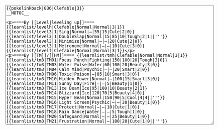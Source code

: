 </p><textarea readonly="" accesskey="," id="wpTextbox1" cols="80" rows="25" style="" class="mw-editfont-monospace" lang="en" dir="ltr" name="wpTextbox1">{{pokelinkback|036|Clefable|3}}
__NOTOC__

====By [[Level|leveling up]]====
{{learnlist/levelh|Clefable|Normal|Normal|3|1}}
{{learnlist/level3|1|Sing|Normal|—|55|15|Cute|2|0}}
{{learnlist/level3|1|DoubleSlap|Normal|15|85|10|Tough|2|1||'''}}
{{learnlist/level3|1|Minimize|Normal|—|—|20|Cute|2|0}}
{{learnlist/level3|1|Metronome|Normal|—|—|10|Cute|3|0}}
{{learnlist/levelf|Clefable|Normal|Normal|3|1}}

====By [[TM]]/[[HM]]====
{{learnlist/tmh|Clefable|Normal|Normal|3|1}}
{{learnlist/tm3|TM01|Focus Punch|Fighting|150|100|20|Tough|3|0}}
{{learnlist/tm3|TM03|Water Pulse|Water|60|100|20|Beauty|3|0}}
{{learnlist/tm3|TM04|Calm Mind|Psychic|—|—|20|Smart|2|0}}
{{learnlist/tm3|TM06|Toxic|Poison|—|85|10|Smart|3|0}}
{{learnlist/tm3|TM10|Hidden Power|Normal|—|100|15|Smart|3|0}}
{{learnlist/tm3|TM11|Sunny Day|Fire|—|—|5|Beauty|1|0}}
{{learnlist/tm3|TM13|Ice Beam|Ice|95|100|10|Beauty|2|1}}
{{learnlist/tm3|TM14|Blizzard|Ice|120|70|5|Beauty|4|0}}
{{learnlist/tm3|TM15|Hyper Beam|Normal|150|90|5|Cool|4|4||'''}}
{{learnlist/tm3|TM16|Light Screen|Psychic|—|—|30|Beauty|1|0}}
{{learnlist/tm3|TM17|Protect|Normal|—|—|10|Cute|1|0}}
{{learnlist/tm3|TM18|Rain Dance|Water|—|—|5|Tough|1|0}}
{{learnlist/tm3|TM20|Safeguard|Normal|—|—|25|Beauty|1|0}}
{{learnlist/tm3|TM21|Frustration|Normal|—|100|20|Cute|1|0||'''}}
{{learnlist/tm3|TM22|SolarBeam|Grass|120|100|10|Cool|4|0}}
{{learnlist/tm3|TM23|Iron Tail|Steel|100|75|15|Cool|1|4}}
{{learnlist/tm3|TM24|Thunderbolt|Electric|95|100|15|Cool|4|0}}
{{learnlist/tm3|TM25|Thunder|Electric|120|70|10|Cool|2|2}}
{{learnlist/tm3|TM27|Return|Normal|—|100|20|Cute|1|0||'''}}
{{learnlist/tm3|TM28|Dig|Ground|60|100|10|Smart|1|0}}
{{learnlist/tm3|TM29|Psychic|Psychic|90|100|10|Smart|1|3|}}
{{learnlist/tm3|TM30|Shadow Ball|Ghost|80|100|15|Smart|3|0}}
{{learnlist/tm3|TM31|Brick Break|Fighting|75|100|15|Cool|1|4}}
{{learnlist/tm3|TM32|Double Team|Normal|—|—|15|Cool|2|0}}
{{learnlist/tm3|TM33|Reflect|Psychic|—|—|20|Smart|1|0}}
{{learnlist/tm3|TM34|Shock Wave|Electric|60|—|20|Cool|2|0}}
{{learnlist/tm3|TM35|Flamethrower|Fire|95|100|15|Beauty|4|0}}
{{learnlist/tm3|TM38|Fire Blast|Fire|120|85|5|Beauty|4|0}}
{{learnlist/tm3|TM42|Facade|Normal|70|100|20|Cute|2|0||'''}}
{{learnlist/tm3|TM43|Secret Power|Normal|70|100|20|Smart|1|0||'''}}
{{learnlist/tm3|TM44|Rest|Psychic|—|—|10|Cute|2|0}}
{{learnlist/tm3|TM45|Attract|Normal|—|100|15|Cute|2|0}}
{{learnlist/tm3|TM49|Snatch|Dark|—|—|10|Smart|2|1}}
{{learnlist/tm3|HM04|Strength|Normal|80|100|15|Tough|2|1||'''}}
{{learnlist/tm3|HM05|Flash|Normal|—|70|20|Beauty|3|0}}
{{learnlist/tmf|Clefable|Normal|Normal|3|1}}

====By {{pkmn|breeding}}====
{{learnlist/breedh|Clefable|Normal|Normal|3|1}}
{{learnlist/breed3|{{MSP/3|183|Marill}}{{MSP/3|184|Azumarill}}{{MSP/3|351|Castform}}|Amnesia|Psychic|—|—|20|Cute|1|0|*}}
{{learnlist/breed3|{{MSP/3|183|Marill}}{{MSP/3|184|Azumarill}}|Belly Drum|Normal|—|—|10|Cute|1|0|*}}
{{learnlist/breed3|{{MSP/3|035|Clefairy}}{{MSP/3|036|Clefable}}{{MSP/3|176|Togetic}}|Metronome|Normal|—|—|10|Cute|3|0}}
{{learnlist/breed3|{{MSP/3|039|Jigglypuff}}|Mimic|Normal|—|—|10|Cute|1|0}}
{{learnlist/breed3|{{MSP/3|025|Pikachu}}{{MSP/3|026|Raichu}}{{MSP/3|183|Marill}}{{MSP/3|184|Azumarill}}{{MSP/3|209|Snubbull}}{{MSP/3|210|Granbull}}|Present|Normal|—|90|15|Cute|3|0|*|'''}}
{{learnlist/breed3|{{MSP/3|187|Hoppip}}{{MSP/3|188|Skiploom}}{{MSP/3|189|Jumpluff}}|Splash|Normal|—|—|40|Cute|2|0}}
{{learnlist/breed3|{{MSP/3|300|Skitty}}{{MSP/3|301|Delcatty}}|Substitute|Normal|—|—|10|Smart|2|0|*}}
{{learnlist/breed3|{{MSP/3|176|Togetic}}|Wish|Normal|—|—|10|Cute|3|0}}
{{learnlist/breedf|Clefable|Normal|Normal|3|1}}

====By [[Move Tutor|tutoring]]====
{{learnlist/tutorh|Clefable|Normal|Normal|3|1}}
{{learnlist/tutor3|Body Slam|Normal|85|100|15|Tough|1|4||'''|yes|yes|yes}}
{{learnlist/tutor3|Counter|Fighting|—|100|20|Tough|2|0|||yes|yes|no}}
{{learnlist/tutor3|Defense Curl|Normal|—|—|40|Cute|2|0|||no|yes|no}}
{{learnlist/tutor3|Double-Edge|Normal|120|100|15|Tough|6|0||'''|yes|yes|yes}}
{{learnlist/tutor3|Dream Eater|Psychic|100|100|15|Smart|2|2|||yes|yes|yes}}
{{learnlist/tutor3|DynamicPunch|Fighting|100|50|5|Cool|2|1|||no|yes|no}}
{{learnlist/tutor3|Endure|Normal|—|—|10|Tough|2|0|||no|yes|no}}
{{learnlist/tutor3|Fire Punch|Fire|75|100|15|Beauty|4|0|||no|yes|no}}
{{learnlist/tutor3|Ice Punch|Ice|75|100|15|Beauty|4|0|||no|yes|no}}
{{learnlist/tutor3|Mega Kick|Normal|120|75|5|Cool|4|0||'''|yes|yes|no}}
{{learnlist/tutor3|Mega Punch|Normal|80|85|20|Tough|4|0||'''|yes|yes|no}}
{{learnlist/tutor3|Metronome|Normal|—|—|10|Cute|3|0|||yes|yes|no}}
{{learnlist/tutor3|Mimic|Normal|—|—|10|Cute|1|0|||yes|yes|yes}}
{{learnlist/tutor3|Mud-Slap|Ground|20|100|10|Cute|2|1|||no|yes|no}}
{{learnlist/tutor3|Nightmare|Ghost|—|—|15|Smart|1|3|||no|no|yes}}
{{learnlist/tutor3|Psych Up|Normal|—|—|10|Smart|2|0|||no|yes|no}}
{{learnlist/tutor3|Rollout|Rock|30|90|20|Tough|3|0|||no|yes|no}}
{{learnlist/tutor3|Seismic Toss|Fighting|—|100|20|Tough|2|1|||yes|yes|yes}}
{{learnlist/tutor3|Sleep Talk|Normal|—|—|10|Cute|3|0|||no|yes|no}}
{{learnlist/tutor3|Snore|Normal|40|100|15|Cute|4|0||'''|no|yes|no}}
{{learnlist/tutor3|Softboiled|Normal|—|—|10|Beauty|4|0|||yes|yes|no}}
{{learnlist/tutor3|Substitute|Normal|—|—|10|Smart|2|0|||yes|yes|yes}}
{{learnlist/tutor3|Swagger|Normal|—|90|15|Cute|2|0|||no|yes|yes}}
{{learnlist/tutor3|Thunder Wave|Electric|—|100|20|Cool|2|1|||yes|yes|yes}}
{{learnlist/tutor3|ThunderPunch|Electric|75|100|15|Cool|4|0|||no|yes|no}}
{{learnlist/tutorf|Clefable|Normal|Normal|3|1}}

====By a prior [[evolution]]====
{{Learnlist/prevoh|Clefable|Normal|Normal|3|1}}
{{Learnlist/prevo3|173|Cleffa|||||Charm|Normal|—|100|20|Cute|2|1}}
{{Learnlist/prevo3|173|Cleffa|||||Sweet Kiss|Normal|—|75|10|Cute|2|0}}
{{Learnlist/prevo3|173|Cleffa|||||Magical Leaf|Grass|60|—|20|Beauty|2|0||FRLG}}
{{Learnlist/prevo3|173|Cleffa||035|Clefairy||Pound|Normal|40|100|35|Tough|4|0|'''}}
{{Learnlist/prevo3|173|Cleffa||035|Clefairy||Encore|Normal|—|100|5|Cute|2|0}}
{{Learnlist/prevo3|035|Clefairy|||||Growl|Normal|—|100|40|Cute|2|0}}
{{Learnlist/prevo3|035|Clefairy|||||Follow Me|Normal|—|—|20|Cute|3|0}}
{{Learnlist/prevo3|035|Clefairy|||||Defense Curl|Normal|—|—|40|Cute|2|0||RSFRLG}}
{{Learnlist/prevo3|035|Clefairy|||||Cosmic Power|Psychic|—|—|20|Cool|1|0}}
{{Learnlist/prevo3|035|Clefairy|||||Moonlight|Normal|—|—|5|Beauty|1|0}}
{{Learnlist/prevo3|035|Clefairy|||||Meteor Mash|Steel|100|85|10|Cool|2|0}}
{{Learnlist/prevo3|173|Cleffa|t||||Icy Wind|Ice|55|95|15|Beauty|1|3}}
{{Learnlist/prevof|Clefable|Normal|Normal|3|1}}

[[it:Clefable/Mosse apprese in terza generazione]]
[[zh:皮可西/第三世代招式表]]
